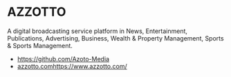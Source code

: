 # AZZOTTO
A digital broadcasting service platform in News, Entertainment, Publications, Advertising, Business, Wealth & Property Management, Sports & Sports Management. 
- https://github.com/Azoto-Media   
- [azzotto.com](https://www.azzotto.com/)https://www.azzotto.com/   
